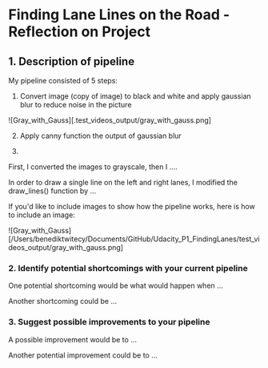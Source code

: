 # **Finding Lane Lines on the Road - Reflection on Project**

## 1. Description of pipeline

My pipeline consisted of 5 steps:

1. Convert image (copy of image) to black and white and apply gaussian blur to reduce noise in the picture

[//]: # (Image References)
![Gray_with_Gauss][.test_videos_output/gray_with_gauss.png]

2. Apply canny function the output of gaussian blur


4.

First, I converted the images to grayscale, then I ....

In order to draw a single line on the left and right lanes, I modified the draw_lines() function by ...

If you'd like to include images to show how the pipeline works, here is how to include an image:

![Gray_with_Gauss][/Users/benediktwitecy/Documents/GitHub/Udacity_P1_FindingLanes/test_videos_output/gray_with_gauss.png]


### 2. Identify potential shortcomings with your current pipeline


One potential shortcoming would be what would happen when ...

Another shortcoming could be ...


### 3. Suggest possible improvements to your pipeline

A possible improvement would be to ...

Another potential improvement could be to ...
